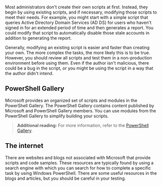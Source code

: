Most administrators don't create their own scripts at first. Instead, they begin by using existing scripts, and if necessary, modifying those scripts to meet their needs. For example, you might start with a simple script that queries Active Directory Domain Services (AD DS) for users who haven't signed in for an extended period of time and then generates a report. You could modify that script to automatically disable those stale accounts in addition to generating the report.

Generally, modifying an existing script is easier and faster than creating your own. The more complex the tasks, the more likely this is to be true. However, you should review all scripts and test them in a non-production environment before using them. Even if the author isn't malicious, there could be a bug in the script, or you might be using the script in a way that the author didn't intend.

## PowerShell Gallery

Microsoft provides an organized set of scripts and modules in the PowerShell Gallery. The PowerShell Gallery contains content published by Microsoft and PowerShell Gallery members. You can use modules from the PowerShell Gallery to simplify building your scripts.

> **Additional reading:** For more information, refer to the [PowerShell Gallery](https://aka.ms/ue14hl).

## The internet

There are websites and blogs not associated with Microsoft that provide scripts and code samples. These resources are typically found by using a search engine with which you can search for how to complete a specific task by using Windows PowerShell. There are some useful resources in the blogs and articles, but you should be careful in your testing.

